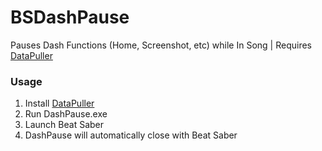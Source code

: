 # BSDashPause
 Pauses Dash Functions (Home, Screenshot, etc) while In Song | Requires [DataPuller](https://github.com/kOFReadie/DataPuller)


### Usage

1. Install [DataPuller](https://github.com/kOFReadie/DataPuller)
2. Run DashPause.exe
3. Launch Beat Saber
4. DashPause will automatically close with Beat Saber
